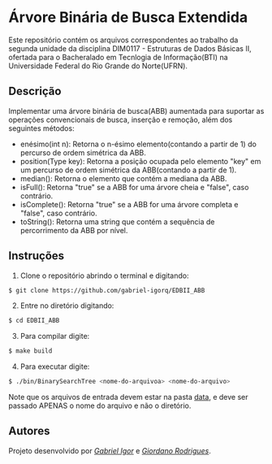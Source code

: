 # Árvore Binária de Busca Extendida

Este repositório contém os arquivos correspondentes ao trabalho da segunda unidade da disciplina DIM0117 - Estruturas de Dados Básicas II, ofertada para o Bacheralado em Tecnlogia de Informação(BTI) na Universidade Federal do Rio Grande do Norte(UFRN).

## Descrição

Implementar uma árvore binária de busca(ABB) aumentada para suportar as operações convencionais de busca, inserção e remoção, além dos seguintes métodos:

- enésimo(int n): Retorna o n-ésimo elemento(contando a partir de 1) do percurso de ordem simétrica da ABB.
- position(Type key): Retorna a posição ocupada pelo elemento "key" em um percurso de ordem simétrica da ABB(contando a partir de 1).
- median(): Retorna o elemento que contém a mediana da ABB.
- isFull(): Retorna "true" se a ABB for uma árvore cheia e "false", caso contrário.
- isComplete(): Retorna "true" se a ABB for uma árvore completa e "false", caso contrário.
- toString(): Retorna uma string que contém a sequência de percorrimento da ABB por nível.

## Instruções

1. Clone o repositório abrindo o terminal e digitando: 
```bash
$ git clone https://github.com/gabriel-igorq/EDBII_ABB
```

2. Entre no diretório digitando: 
```bash
$ cd EDBII_ABB
```

3. Para compilar digite: 
```bash
$ make build
```

4. Para executar digite: 
```bash
$ ./bin/BinarySearchTree <nome-do-arquivoa> <nome-do-arquivo>
```
Note que os arquivos de entrada devem estar na pasta [data](./data), e deve ser passado APENAS o nome do arquivo e não o diretório.

## Autores

Projeto desenvolvido por [_Gabriel Igor_]( https://github.com/gabriel-igorq) e [_Giordano Rodrigues_](https://github.com/giordanorn).


